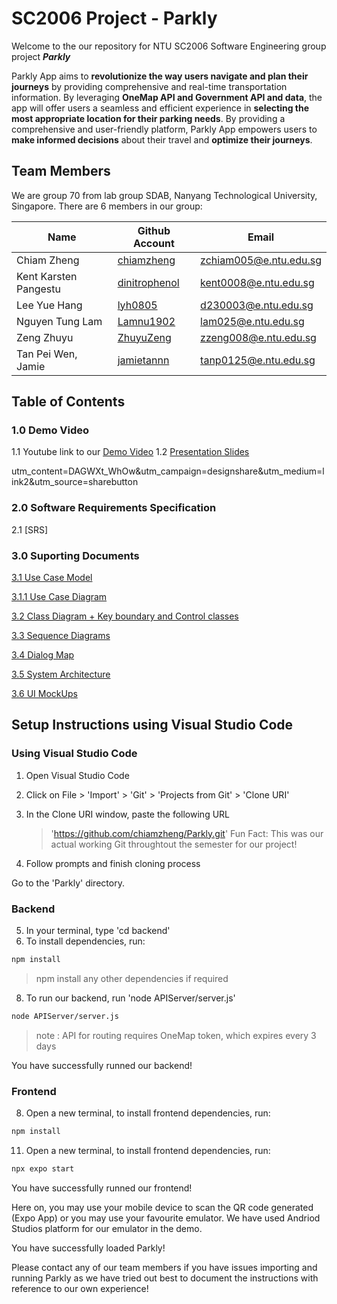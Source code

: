 # SC2006 Project - Parkly
Welcome to the our repository for NTU SC2006 Software Engineering group project **_Parkly_**

Parkly App aims to **revolutionize the way users navigate and plan their journeys** by providing comprehensive and real-time transportation information. By leveraging **OneMap API and Government API and data**, the app will offer users a seamless and efficient experience in **selecting the most appropriate location for their parking needs**. By providing a comprehensive and user-friendly platform, Parkly App empowers users to **make informed decisions** about their travel and **optimize their journeys**.

## Team Members
We are group 70 from lab group SDAB, Nanyang Technological University, Singapore. There are 6 members in our group:

| Name         | Github Account                                  | Email                 |
|--------------|-------------------------------------------------|-----------------------|         
| Chiam Zheng | [chiamzheng](https://github.com/chiamzheng) | [zchiam005@e.ntu.edu.sg](mailto:zchiam005@e.ntu.edu.sg) |
| Kent Karsten Pangestu | [dinitrophenol](https://github.com/dinitrophenol)  | [kent0008@e.ntu.edu.sg](mailto:kent0008@e.ntu.edu.sg) |
| Lee Yue Hang  | [lyh0805](https://github.com/lyh0805)   | [d230003@e.ntu.edu.sg](mailto:d230003@e.ntu.edu.sg)  |
| Nguyen Tung Lam | [Lamnu1902](https://github.com/Lamnu1902)   | [lam025@e.ntu.edu.sg](mailto:lam025@e.ntu.edu.sg)  |
| Zeng Zhuyu | [ZhuyuZeng](https://github.com/ZhuyuZeng)          | [zzeng008@e.ntu.edu.sg](mailto:zzeng008@e.ntu.edu.sg) |
| Tan Pei Wen, Jamie | [jamietannn](https://github.com/jamietannn)   | [tanp0125@e.ntu.edu.sg](mailto:tanp0125@e.ntu.edu.sg)  |

## Table of Contents
### 1.0 Demo Video
1.1 Youtube link to our [Demo Video](https://www.youtube.com/watch?v=GZ4Z2GCu7Ts) 
1.2 [Presentation Slides](https://www.canva.com/design/DAGWXt_WhOw/ZkWJLQ50WYH5vN1SkcJwpA/edit?)

utm_content=DAGWXt_WhOw&utm_campaign=designshare&utm_medium=link2&utm_source=sharebutton
### 2.0 Software Requirements Specification
2.1 [SRS]
### 3.0 Suporting Documents
[3.1 Use Case Model](https://github.com/softwarelab3/2006-SDAB-70/blob/main/lab5/Use%20Case%20Model.docx.pdf)

[3.1.1 Use Case Diagram](https://github.com/softwarelab3/2006-SDAB-70/blob/main/lab5/Use%20Case%20Diagram.jpg)

[3.2 Class Diagram + Key boundary and Control classes](https://github.com/softwarelab3/2006-SDAB-70/blob/main/lab5/Class%20Diagram%20%2B%20Key%20boundary%20and%20Control%20classes.jpg)

[3.3 Sequence Diagrams](https://github.com/softwarelab3/2006-SDAB-70/tree/main/lab5/Sequence%20Diagrams)

[3.4 Dialog Map](https://github.com/softwarelab3/2006-SDAB-70/blob/main/lab5/Dialog%20Map.png)

[3.5 System Architecture](https://github.com/softwarelab3/2006-SDAB-70/blob/main/lab5/System%20Architecture.png)

[3.6 UI MockUps](https://github.com/softwarelab3/2006-SDAB-70/tree/main/lab5/UI%20Mockups)

## Setup Instructions using Visual Studio Code 
### Using Visual Studio Code
1) Open Visual Studio Code

2) Click on File > 'Import' > 'Git' > 'Projects from Git' > 'Clone URI'

3) In the Clone URI window, paste the following URL
   > 'https://github.com/chiamzheng/Parkly.git'
   > Fun Fact: This was our actual working Git throughtout the semester for our project!

4) Follow prompts and finish cloning process

Go to the 'Parkly' directory.

### Backend
5) In your terminal, type 'cd backend'
6) To install dependencies, run:
   
```bash
npm install
```

   > npm install any other dependencies if required
8) To run our backend, run 'node APIServer/server.js'

```bash
node APIServer/server.js
```
   
   > note : API for routing requires OneMap token, which expires every 3 days

You have successfully runned our backend!

### Frontend
8) Open a new terminal, to install frontend dependencies, run:

```bash
npm install
```
   
11) Open a new terminal, to install frontend dependencies, run:

```bash
npx expo start
```
   
You have successfully runned our frontend!

Here on, you may use your mobile device to scan the QR code generated (Expo App) or you may use your favourite emulator. We have used Andriod Studios platform for our emulator in the demo.

You have successfully loaded Parkly!

Please contact any of our team members if you have issues importing and running Parkly as we have tried out best to document the instructions with reference to our own experience!
